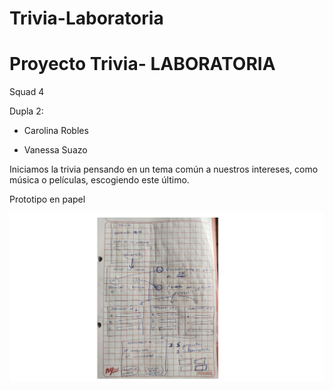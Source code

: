 # Trivia-Laboratoria
# Proyecto Trivia- LABORATORIA <L>
  Squad 4
  
  
   Dupla 2: 
   
   - Carolina Robles 
   
   - Vanessa Suazo
   
   Iniciamos la trivia pensando en un tema común a nuestros intereses, como música o películas, escogiendo este último.
   
   Prototipo en papel
   
   ![Prototipo en papel](https://github.com/CaroRo451/Trivia-Laboratoria/blob/main/Prototipo%20en%20papel.png)
   

